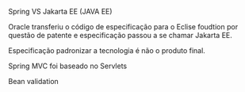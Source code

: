Spring VS Jakarta EE (JAVA EE)

Oracle transferiu o código de especificação para o Eclise foudtion
por questão de patente e especificação passou a se chamar Jakarta EE.


Especificação padronizar a tecnologia é não o produto final.

Spring MVC foi baseado no Servlets 

Bean validation

